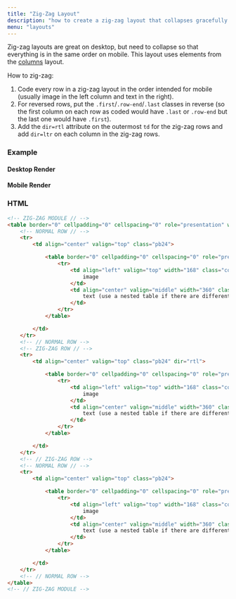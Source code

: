 ```yaml
---
title: "Zig-Zag Layout"
description: "how to create a zig-zag layout that collapses gracefully on mobile"
menu: "layouts"
---
```


Zig-zag layouts are great on desktop, but need to collapse so that everything is in the same order on mobile. This layout uses elements from the [columns](../columns) layout.

How to zig-zag:

1. Code every row in a zig-zag layout in the order intended for mobile (usually image in the left column and text in the right).
2. For reversed rows, put the `.first`/`.row-end`/`.last` classes in reverse (so the first column on each row as coded would have `.last` or `.row-end` but the last one would have `.first`).
3. Add the `dir=rtl` attribute on the outermost `td` for the zig-zag rows and add `dir=ltr` on each column in the zig-zag rows.

### Example
#### Desktop Render
<div class="example">
	<zig-zag></zig-zag>
</div>

#### Mobile Render
<div class="example">
	<zig-zag-mobile></zig-zag-mobile>
</div>

### HTML
```html
<!-- ZIG-ZAG MODULE // -->
<table border="0" cellpadding="0" cellspacing="0" role="presentation" width="100%">
	<!-- NORMAL ROW // -->
	<tr>
		<td align="center" valign="top" class="pb24">

			<table border="0" cellpadding="0" cellspacing="0" role="presentation" width="100%">
				<tr>
					<td align="left" valign="top" width="168" class="col first collapse">
						image
					</td>
					<td align="center" valign="middle" width="360" class="col row-end collapse">
						text (use a nested table if there are different styles of text)
					</td>
				</tr>
			</table>

		</td>
	</tr>
	<!-- // NORMAL ROW -->
	<!-- ZIG-ZAG ROW // -->
	<tr>
		<td align="center" valign="top" class="pb24" dir="rtl">

			<table border="0" cellpadding="0" cellspacing="0" role="presentation" width="100%">
				<tr>
					<td align="left" valign="top" width="168" class="col row-end collapse" dir="ltr">
						image
					</td>
					<td align="center" valign="middle" width="360" class="col first collapse" dir="ltr">
						text (use a nested table if there are different styles of text)
					</td>
				</tr>
			</table>

		</td>
	</tr>
	<!-- // ZIG-ZAG ROW -->
	<!-- NORMAL ROW // -->
	<tr>
		<td align="center" valign="top" class="pb24">

			<table border="0" cellpadding="0" cellspacing="0" role="presentation" width="100%">
				<tr>
					<td align="left" valign="top" width="168" class="col first collapse">
						image
					</td>
					<td align="center" valign="middle" width="360" class="col last collapse">
						text (use a nested table if there are different styles of text)
					</td>
				</tr>
			</table>

		</td>
	</tr>
	<!-- // NORMAL ROW -->
</table>
<!-- // ZIG-ZAG MODULE -->

```

<script>
class ZigZagLayout extends HTMLElement {
	get template() {
		let t = document.createElement("template");
		t.innerHTML = `
<head>
	<meta http-equiv="Content-Type" content="text/html; charset=UTF-8" />
	<meta name="viewport" content="width=device-width, initial-scale=1.0"/>
		 <style>
			 @import url( '/css/email/eds.css' )
		 </style>
</head>
<body>
	<center>
		<!-- BODY TABLE // -->
		<table border="0" cellpadding="0" cellspacing="0" role="presentation" height="100%" width="100%" id="body-table">
			<tr>
				<td align="center" valign="top" id="body-cell">
					<!-- MAIN TABLE // -->
					<table border="0" cellpadding="0" cellspacing="0" role="presentation" width="600" id="email-table">
					<tr>
						<td align="center" valign="top" width="100%" class="card bg-white">

							<table border="0" cellpadding="0" cellspacing="0" role="presentation" width="100%">
								<tr>
									<td align="center" valign="top" class="pb16">
										<img src="https://media.mcclatchy.com/email-assets/global/icons/star-dark.png" width="40" alt="star icon" />
									</td>
								</tr>
								<tr>
									<td align="center" valign="top" class="pb8 h2">
										Exclusive Content
									</td>
								</tr>
								<tr>
									<td align="center" valign="top" class="pb24 p">
										The eEdition offers exclusive content not available in print.
									</td>
								</tr>
								<tr>
									<td align="center" valign="top" class="pb24">

										<table border="0" cellpadding="0" cellspacing="0" role="presentation" width="100%">
											<tr>
												<td align="left" valign="top" width="168" class="col first collapse">
													<img src="https://media.mcclatchy.com/email-assets/global/welcome-series/ipad-extra-extra.png" width="168" alt="Extra Extra section" />
												</td>
												<td align="center" valign="middle" width="360" class="col row-end collapse">

													<table border="0" cellpadding="0" cellspacing="0" role="presentation" width="100%">
														<tr>
															<td align="left" valign="top" class="pb8">
																<img src="https://media.mcclatchy.com/email-assets/global/icons/bullhorn-dark.png" width="24" alt="bullhorn icon" />
															</td>
														</tr>
														<tr>
															<td align="left" valign="top" class="pb8 h3">
																Extra Extra
															</td>
														</tr>
														<tr>
															<td align="left" valign="top" class="small">
																The best and most interesting stories from around the nation and world are showcased, featuring the latest in news, politics, entertainment, health, faith and more.
															</td>
														</tr>
													</table>

												</td>
											</tr>
										</table>

									</td>
								</tr>
								<tr>
									<td align="center" valign="top" class="pb24" dir="rtl">

										<table border="0" cellpadding="0" cellspacing="0" role="presentation" width="100%">
											<tr>
												<td align="left" valign="top" width="168" class="col row-end collapse" dir="ltr">
													<img src="https://media.mcclatchy.com/email-assets/global/welcome-series/ipad-sportsxtra.png" width="168" alt="SportsXtra section" />
												</td>
												<td align="center" valign="middle" width="360" class="col first collapse" dir="ltr">

													<table border="0" cellpadding="0" cellspacing="0" role="presentation" width="100%">
														<tr>
															<td align="left" valign="top" class="pb8">
																<img src="https://media.mcclatchy.com/email-assets/global/icons/pennant-dark.png" width="24" alt="pennant icon" />
															</td>
														</tr>
														<tr>
															<td align="left" valign="top" class="pb8 h3">
																SportsXtra
															</td>
														</tr>
														<tr>
															<td align="left" valign="top" class="small">
																Want the latest sports news from around the country? SportsXtra offers highlights and recaps, as well as analysis and commentary that go beyond the game.
															</td>
														</tr>
													</table>

												</td>
											</tr>
										</table>

									</td>
								</tr>
								<tr>
									<td align="center" valign="top" class="">

										<table border="0" cellpadding="0" cellspacing="0" role="presentation" width="100%">
											<tr>
												<td align="left" valign="top" width="168" class="col first collapse">
													<img src="https://media.mcclatchy.com/email-assets/global/welcome-series/ipad-money-markets.png" width="168" alt="Money &amp; Markets section" />
												</td>
												<td align="center" valign="middle" width="360" class="col last collapse">

													<table border="0" cellpadding="0" cellspacing="0" role="presentation" width="100%">
														<tr>
															<td align="left" valign="top" class="pb8">
																<img src="https://media.mcclatchy.com/email-assets/global/icons/money-bill-wave-dark.png" width="24" alt="dollar bill icon" />
															</td>
														</tr>
														<tr>
															<td align="left" valign="top" class="pb8 h3">
																Money &amp; Markets
															</td>
														</tr>
														<tr>
															<td align="left" valign="top" class="small">
																View key stats on market happenings that affect you and your money. Explore performance of mutual funds, commodities, interest rates and more.
															</td>
														</tr>
													</table>

												</td>
											</tr>
										</table>

									</td>
								</tr>
							</table>

						</td>
					</tr>
					</table>
					<!-- // MAIN TABLE -->
				</td>
			</tr>
		</table>
		<!-- // BODY TABLE -->
	</center>
</body>
		`;
		return t;   
	}
	constructor() {
		super();
	}
	connectedCallback() {
		let clone = this.template.content.cloneNode(true);
		this.attachShadow({ mode: "open" });
		this.shadowRoot.appendChild(clone);
	}
} // end Class
customElements.define("zig-zag", ZigZagLayout);


class ZigZagMobile extends HTMLElement {
	get template() {
		let t = document.createElement("template");
		t.innerHTML = `
<head>
	<meta http-equiv="Content-Type" content="text/html; charset=UTF-8" />
	<meta name="viewport" content="width=device-width, initial-scale=1.0"/>
		 <style>
			 @import url( '/css/email/eds.css' )
		 </style>
		 <style type="text/css">
		 .fake-mobile #email-table {
			height: auto !important;
			max-width: 375px !important;
			width: 100% !important;
		}
		.fake-mobile .collapse {
			display: block !important;
			width: 100% !important;
			direction: ltr !important;
		}
		.fake-mobile img {
			max-width: 100% !important;
		}
		.fake-mobile .center-mobile {
			text-align: center !important;
		}
		.fake-mobile .center-mobile img {
			margin: 0 auto !important;
		}
		.fake-mobile .col {
			padding-left: 0 !important;
			padding-right: 0 !important;
			padding-bottom: 24px !important;
		}
		.fake-mobile .last {
			padding-bottom: 0 !important;
		}
		</style>
</head>
<body>
	<center>
		<!-- BODY TABLE // -->
		<table border="0" cellpadding="0" cellspacing="0" role="presentation" height="100%" width="100%" id="body-table" class="fake-mobile">
			<tr>
				<td align="center" valign="top" id="body-cell">
					<!-- MAIN TABLE // -->
					<table border="0" cellpadding="0" cellspacing="0" role="presentation" width="600" id="email-table">
					<tr>
						<td align="center" valign="top" width="100%" class="card bg-white">

							<table border="0" cellpadding="0" cellspacing="0" role="presentation" width="100%">
								<tr>
									<td align="center" valign="top" class="pb16">
										<img src="https://media.mcclatchy.com/email-assets/global/icons/star-dark.png" width="40" alt="star icon" />
									</td>
								</tr>
								<tr>
									<td align="center" valign="top" class="pb8 h2">
										Exclusive Content
									</td>
								</tr>
								<tr>
									<td align="center" valign="top" class="pb24 p">
										The eEdition offers exclusive content not available in print.
									</td>
								</tr>
								<tr>
									<td align="center" valign="top" class="pb24">

										<table border="0" cellpadding="0" cellspacing="0" role="presentation" width="100%">
											<tr>
												<td align="left" valign="top" width="168" class="col first collapse">
													<img src="https://media.mcclatchy.com/email-assets/global/welcome-series/ipad-extra-extra.png" width="168" alt="Extra Extra section" />
												</td>
												<td align="center" valign="middle" width="360" class="col row-end collapse">

													<table border="0" cellpadding="0" cellspacing="0" role="presentation" width="100%">
														<tr>
															<td align="left" valign="top" class="pb8">
																<img src="https://media.mcclatchy.com/email-assets/global/icons/bullhorn-dark.png" width="24" alt="bullhorn icon" />
															</td>
														</tr>
														<tr>
															<td align="left" valign="top" class="pb8 h3">
																Extra Extra
															</td>
														</tr>
														<tr>
															<td align="left" valign="top" class="small">
																The best and most interesting stories from around the nation and world are showcased, featuring the latest in news, politics, entertainment, health, faith and more.
															</td>
														</tr>
													</table>

												</td>
											</tr>
										</table>

									</td>
								</tr>
								<tr>
									<td align="center" valign="top" class="pb24" dir="rtl">

										<table border="0" cellpadding="0" cellspacing="0" role="presentation" width="100%">
											<tr>
												<td align="left" valign="top" width="168" class="col row-end collapse" dir="ltr">
													<img src="https://media.mcclatchy.com/email-assets/global/welcome-series/ipad-sportsxtra.png" width="168" alt="SportsXtra section" />
												</td>
												<td align="center" valign="middle" width="360" class="col first collapse" dir="ltr">

													<table border="0" cellpadding="0" cellspacing="0" role="presentation" width="100%">
														<tr>
															<td align="left" valign="top" class="pb8">
																<img src="https://media.mcclatchy.com/email-assets/global/icons/pennant-dark.png" width="24" alt="pennant icon" />
															</td>
														</tr>
														<tr>
															<td align="left" valign="top" class="pb8 h3">
																SportsXtra
															</td>
														</tr>
														<tr>
															<td align="left" valign="top" class="small">
																Want the latest sports news from around the country? SportsXtra offers highlights and recaps, as well as analysis and commentary that go beyond the game.
															</td>
														</tr>
													</table>

												</td>
											</tr>
										</table>

									</td>
								</tr>
								<tr>
									<td align="center" valign="top" class="">

										<table border="0" cellpadding="0" cellspacing="0" role="presentation" width="100%">
											<tr>
												<td align="left" valign="top" width="168" class="col first collapse">
													<img src="https://media.mcclatchy.com/email-assets/global/welcome-series/ipad-money-markets.png" width="168" alt="Money &amp; Markets section" />
												</td>
												<td align="center" valign="middle" width="360" class="col last collapse">

													<table border="0" cellpadding="0" cellspacing="0" role="presentation" width="100%">
														<tr>
															<td align="left" valign="top" class="pb8">
																<img src="https://media.mcclatchy.com/email-assets/global/icons/money-bill-wave-dark.png" width="24" alt="dollar bill icon" />
															</td>
														</tr>
														<tr>
															<td align="left" valign="top" class="pb8 h3">
																Money &amp; Markets
															</td>
														</tr>
														<tr>
															<td align="left" valign="top" class="small">
																View key stats on market happenings that affect you and your money. Explore performance of mutual funds, commodities, interest rates and more.
															</td>
														</tr>
													</table>

												</td>
											</tr>
										</table>

									</td>
								</tr>
							</table>

						</td>
					</tr>
					</table>
					<!-- // MAIN TABLE -->
				</td>
			</tr>
		</table>
		<!-- // BODY TABLE -->
	</center>
</body>
		`;
		return t;   
	}
	constructor() {
		super();
	}
	connectedCallback() {
		let clone = this.template.content.cloneNode(true);
		this.attachShadow({ mode: "open" });
		this.shadowRoot.appendChild(clone);
	}
} // end Class
customElements.define("zig-zag-mobile", ZigZagMobile);
</script>

